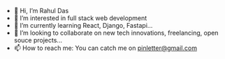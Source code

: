 - 👋 Hi, I’m Rahul Das
- 👀 I’m interested in full stack web development
- 🌱 I’m currently learning React, Django, Fastapi...
- 💞️ I’m looking to collaborate on new tech innovations, freelancing, open souce projects...
- 📫 How to reach me: You can catch me on pinletter@gmail.com

<!---
getmyprofile/getmyprofile is a ✨ special ✨ repository because its `README.md` (this file) appears on your GitHub profile.
You can click the Preview link to take a look at your changes.
--->
